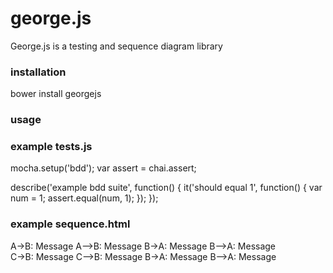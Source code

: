 # george.js
George.js is a testing and sequence diagram library

### installation
bower install georgejs

### usage
<script src="{{bower_components}}/georgejs/georgejs" 
  data-tests="path/to/tests.js"
  data-sequence="path/to/sequence.html"></script>
  
  
### example tests.js
mocha.setup('bdd');
var assert = chai.assert;

describe('example bdd suite', function() {
    it('should equal 1', function() {
        var num = 1;
        assert.equal(num, 1);
    });
});


### example sequence.html
<div class="diagram">
	A->B: Message
	A-->B: Message
	B->A: Message
	B-->A: Message
</div>	
<div class="diagram">
	C->B: Message
	C-->B: Message
	B->A: Message
	B-->A: Message
</div>	
